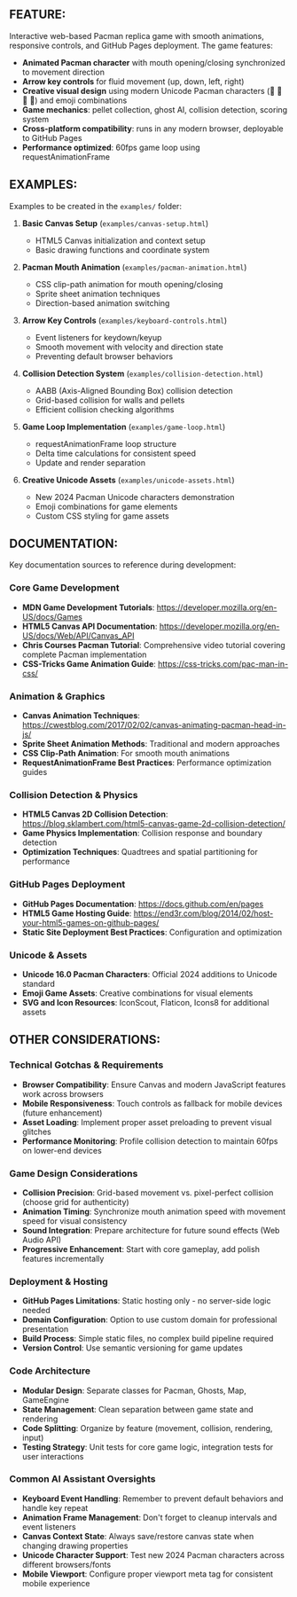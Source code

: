 ## FEATURE:

Interactive web-based Pacman replica game with smooth animations, responsive controls, and GitHub Pages deployment. The game features:

- **Animated Pacman character** with mouth opening/closing synchronized to movement direction
- **Arrow key controls** for fluid movement (up, down, left, right)
- **Creative visual design** using modern Unicode Pacman characters (𜱫 𜱬 𜱭 𜱮) and emoji combinations
- **Game mechanics**: pellet collection, ghost AI, collision detection, scoring system
- **Cross-platform compatibility**: runs in any modern browser, deployable to GitHub Pages
- **Performance optimized**: 60fps game loop using requestAnimationFrame

## EXAMPLES:

Examples to be created in the `examples/` folder:

1. **Basic Canvas Setup** (`examples/canvas-setup.html`)
   - HTML5 Canvas initialization and context setup
   - Basic drawing functions and coordinate system

2. **Pacman Mouth Animation** (`examples/pacman-animation.html`)
   - CSS clip-path animation for mouth opening/closing
   - Sprite sheet animation techniques
   - Direction-based animation switching

3. **Arrow Key Controls** (`examples/keyboard-controls.html`)
   - Event listeners for keydown/keyup
   - Smooth movement with velocity and direction state
   - Preventing default browser behaviors

4. **Collision Detection System** (`examples/collision-detection.html`)
   - AABB (Axis-Aligned Bounding Box) collision detection
   - Grid-based collision for walls and pellets
   - Efficient collision checking algorithms

5. **Game Loop Implementation** (`examples/game-loop.html`)
   - requestAnimationFrame loop structure
   - Delta time calculations for consistent speed
   - Update and render separation

6. **Creative Unicode Assets** (`examples/unicode-assets.html`)
   - New 2024 Pacman Unicode characters demonstration
   - Emoji combinations for game elements
   - Custom CSS styling for game assets

## DOCUMENTATION:

Key documentation sources to reference during development:

### Core Game Development
- **MDN Game Development Tutorials**: https://developer.mozilla.org/en-US/docs/Games
- **HTML5 Canvas API Documentation**: https://developer.mozilla.org/en-US/docs/Web/API/Canvas_API
- **Chris Courses Pacman Tutorial**: Comprehensive video tutorial covering complete Pacman implementation
- **CSS-Tricks Game Animation Guide**: https://css-tricks.com/pac-man-in-css/

### Animation & Graphics
- **Canvas Animation Techniques**: https://cwestblog.com/2017/02/02/canvas-animating-pacman-head-in-js/
- **Sprite Sheet Animation Methods**: Traditional and modern approaches
- **CSS Clip-Path Animation**: For smooth mouth animations
- **RequestAnimationFrame Best Practices**: Performance optimization guides

### Collision Detection & Physics
- **HTML5 Canvas 2D Collision Detection**: https://blog.sklambert.com/html5-canvas-game-2d-collision-detection/
- **Game Physics Implementation**: Collision response and boundary detection
- **Optimization Techniques**: Quadtrees and spatial partitioning for performance

### GitHub Pages Deployment
- **GitHub Pages Documentation**: https://docs.github.com/en/pages
- **HTML5 Game Hosting Guide**: https://end3r.com/blog/2014/02/host-your-html5-games-on-github-pages/
- **Static Site Deployment Best Practices**: Configuration and optimization

### Unicode & Assets
- **Unicode 16.0 Pacman Characters**: Official 2024 additions to Unicode standard
- **Emoji Game Assets**: Creative combinations for visual elements
- **SVG and Icon Resources**: IconScout, Flaticon, Icons8 for additional assets

## OTHER CONSIDERATIONS:

### Technical Gotchas & Requirements
- **Browser Compatibility**: Ensure Canvas and modern JavaScript features work across browsers
- **Mobile Responsiveness**: Touch controls as fallback for mobile devices (future enhancement)
- **Asset Loading**: Implement proper asset preloading to prevent visual glitches
- **Performance Monitoring**: Profile collision detection to maintain 60fps on lower-end devices

### Game Design Considerations
- **Collision Precision**: Grid-based movement vs. pixel-perfect collision (choose grid for authenticity)
- **Animation Timing**: Synchronize mouth animation speed with movement speed for visual consistency
- **Sound Integration**: Prepare architecture for future sound effects (Web Audio API)
- **Progressive Enhancement**: Start with core gameplay, add polish features incrementally

### Deployment & Hosting
- **GitHub Pages Limitations**: Static hosting only - no server-side logic needed
- **Domain Configuration**: Option to use custom domain for professional presentation
- **Build Process**: Simple static files, no complex build pipeline required
- **Version Control**: Use semantic versioning for game updates

### Code Architecture
- **Modular Design**: Separate classes for Pacman, Ghosts, Map, GameEngine
- **State Management**: Clean separation between game state and rendering
- **Code Splitting**: Organize by feature (movement, collision, rendering, input)
- **Testing Strategy**: Unit tests for core game logic, integration tests for user interactions

### Common AI Assistant Oversights
- **Keyboard Event Handling**: Remember to prevent default behaviors and handle key repeat
- **Animation Frame Management**: Don't forget to cleanup intervals and event listeners
- **Canvas Context State**: Always save/restore canvas state when changing drawing properties
- **Unicode Character Support**: Test new 2024 Pacman characters across different browsers/fonts
- **Mobile Viewport**: Configure proper viewport meta tag for consistent mobile experience
